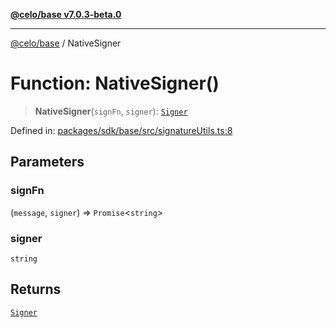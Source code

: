 [**@celo/base v7.0.3-beta.0**](../README.md)

***

[@celo/base](../README.md) / NativeSigner

# Function: NativeSigner()

> **NativeSigner**(`signFn`, `signer`): [`Signer`](../interfaces/Signer.md)

Defined in: [packages/sdk/base/src/signatureUtils.ts:8](https://github.com/celo-org/developer-tooling/blob/master/packages/sdk/base/src/signatureUtils.ts#L8)

## Parameters

### signFn

(`message`, `signer`) => `Promise`\<`string`\>

### signer

`string`

## Returns

[`Signer`](../interfaces/Signer.md)
